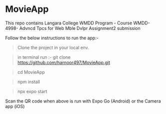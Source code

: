 # MovieApp
This repo contains Langara College WMDD Program - Course WMDD-4998- Advncd Tpcs for Web Mble Dvlpr Assignment2 submission

Follow the below instructions to run the app:-

> Clone the project in your local env.

  > in terminal run :-  git clone https://github.com/harnoor497/MovieApp.git
  
  > cd MovieApp
  
  > npm install
  
  > npx expo start

Scan the QR code when above is run with Expo Go (Android) or the Camera app (iOS)
